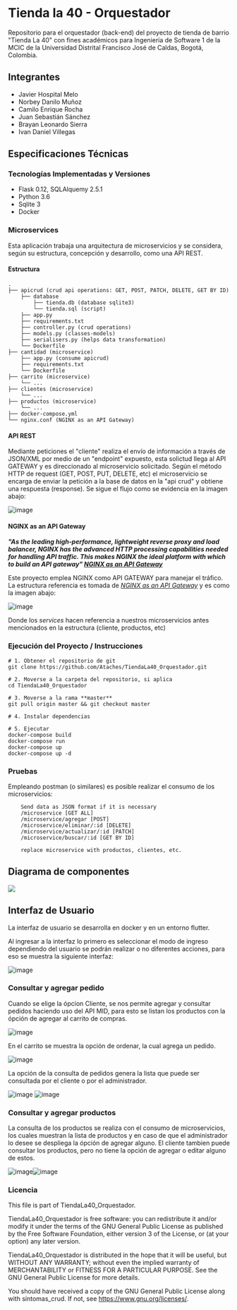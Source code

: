 # Tienda la 40 - Orquestador
Repositorio para el orquestador (back-end) del proyecto de tienda de barrio "Tienda La 40" con fines académicos para Ingeniería de Software 1 de la MCIC de la Universidad Distrital Francisco José de Caldas, Bogotá, Colombia.

## Integrantes

- Javier Hospital Melo
- Norbey Danilo Muñoz
- Camilo Enrique Rocha
- Juan Sebastián Sánchez
- Brayan Leonardo Sierra
- Ivan Daniel Villegas

## Especificaciones Técnicas
### Tecnologías Implementadas y Versiones

- Flask 0.12, SQLAlquemy 2.5.1
- Python 3.6
- Sqlite 3
- Docker

### Microservices

Esta aplicación trabaja una arquitectura de microservicios y se considera, según su estructura, concepción y desarrollo, como una API REST.

#### Estructura

```
.
├── apicrud (crud api operations: GET, POST, PATCH, DELETE, GET BY ID)
    ├── database
        ├── tienda.db (database sqlite3)
        └── tienda.sql (script)
    ├── app.py
    ├── requirements.txt
    ├── controller.py (crud operations)
    ├── models.py (classes-models)
    ├── serialisers.py (helps data transformation)
    └── Dockerfile
├── cantidad (microservice)
    ├── app.py (consume apicrud)
    ├── requirements.txt
    └── Dockerfile
├── carrito (microservice)
    └── ...
├── clientes (microservice)
    └── ...
├── productos (microservice)
    └── ...
├── docker-compose.yml
└── nginx.conf (NGINX as an API Gateway)
```

#### API REST
Mediante peticiones el "cliente" realiza el envío de información a través de JSON/XML por medio de un "endpoint" expuesto, esta solictud llega al API GATEWAY y es direccionado al microservicio solicitado. Según el método HTTP de request (GET, POST, PUT, DELETE, etc) el microservicio se encarga de enviar la petición a la base de datos en la "api crud" y obtiene una respuesta (response). Se sigue el flujo como se evidencia en la imagen abajo:

![image](https://user-images.githubusercontent.com/24207969/141644765-9b777961-f442-4e4d-9132-4d217aeb8449.png)

#### NGINX as an API Gateway
<strong><em>"As the leading high‑performance, lightweight reverse proxy and load balancer, NGINX has the advanced HTTP processing capabilities needed for handling API traffic. This makes NGINX the ideal platform with which to build an API gateway" *[NGINX as an API Gateway](https://www.nginx.com/blog/deploying-nginx-plus-as-an-api-gateway-part-1/)*</em></strong>

Este proyecto emplea NGINX como API GATEWAY para manejar el tráfico. La estructura referencia es tomada de *[NGINX as an API Gateway](https://www.nginx.com/blog/deploying-nginx-plus-as-an-api-gateway-part-1/)* y es como la imagen abajo:

![image](https://user-images.githubusercontent.com/24207969/141644322-bb0159e1-0f2f-424e-a38e-f3565bc675e5.png)

Donde los *services* hacen referencia a nuestros microservicios antes mencionados en la estructura (cliente, productos, etc)

### Ejecución del Proyecto / Instrucciones

```
# 1. Obtener el repositorio de git
git clone https://github.com/Ataches/TiendaLa40_Orquestador.git

# 2. Moverse a la carpeta del repositorio, si aplica
cd TiendaLa40_Orquestador

# 3. Moverse a la rama **master**
git pull origin master && git checkout master

# 4. Instalar dependencias

# 5. Ejecutar
docker-compose build
docker-compose run
docker-compose up 
docker-compose up -d
```

### Pruebas
Empleando postman (o similares) es posible realizar el consumo de los microservicios:

```
    Send data as JSON format if it is necessary
    /microservice [GET ALL]
    /microservice/agregar [POST]
    /microservice/eliminar/:id [DELETE]
    /microservice/actualizar/:id [PATCH]
    /microservice/buscar/:id [GET BY ID]
    
    replace microservice with productos, clientes, etc.
```


## Diagrama de componentes

![](http://www.plantuml.com/plantuml/proxy?src=https://raw.githubusercontent.com/Ataches/TiendaLa40_Orquestador/master/Components_diagram.puml)

## Interfaz de Usuario
La interfaz de usuario se desarrolla en docker y en un entorno flutter.

Al ingresar a la interfaz lo primero es seleccionar el modo de ingreso dependiendo del usuario se podrán realizar o no diferentes acciones, para eso se muestra la siguiente interfaz:

![image](https://github.com/IvanDanielVillegas/EEG_Drone_Control/blob/master/login.jpeg)

### Consultar y agregar pedido 

Cuando se elige la ópcion Cliente, se nos permite agregar y consultar pedidos haciendo uso del API MID, para esto se listan los productos con la ópción de agregar al carrito de compras. 

![image](https://github.com/IvanDanielVillegas/EEG_Drone_Control/blob/master/ordenes.jpeg)

En el carrito se muestra la opción de ordenar, la cual agrega un pedido. 

![image](https://github.com/IvanDanielVillegas/EEG_Drone_Control/blob/master/carrito-full.jpeg)

La opción de la consulta de pedidos genera la lista que puede ser consultada por el cliente o por el administrador.

![image](https://github.com/IvanDanielVillegas/EEG_Drone_Control/blob/master/ordenes-list-2.jpeg) ![image](https://github.com/IvanDanielVillegas/EEG_Drone_Control/blob/master/ordenes-list.jpeg)


### Consultar y agregar productos

La consulta de los productos se realiza con el consumo de microservicios, los cuales muestran la lista de productos y en caso de que el administrador lo desee se despliega la ópción de agregar alguno. El cliente tambien puede consultar los productos, pero no tiene la opción de agregar o editar alguno de estos.

![image](https://github.com/IvanDanielVillegas/EEG_Drone_Control/blob/master/inventario-ordenes.jpeg)![image](https://github.com/IvanDanielVillegas/EEG_Drone_Control/blob/master/inventario.jpeg)



### Licencia

This file is part of TiendaLa40_Orquestador.

TiendaLa40_Orquestador is free software: you can redistribute it and/or modify it under the terms of the GNU General Public License as published by the Free Software Foundation, either version 3 of the License, or (at your option) any later version.

TiendaLa40_Orquestador is distributed in the hope that it will be useful, but WITHOUT ANY WARRANTY; without even the implied warranty of MERCHANTABILITY or FITNESS FOR A PARTICULAR PURPOSE. See the GNU General Public License for more details.

You should have received a copy of the GNU General Public License along with sintomas_crud. If not, see https://www.gnu.org/licenses/.

